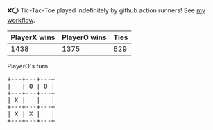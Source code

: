 :x::o: Tic-Tac-Toe played indefinitely by github action runners! See [my workflow](.github/workflows/play.yaml).

|PlayerX wins|PlayerO wins|Ties|
|-|-|-|
|1438|1375|629|

PlayerO's turn.

<pre>
+---+---+---+
|   | O | O |
+---+---+---+
| X |   |   |
+---+---+---+
| X | X |   |
+---+---+---+
</pre>
